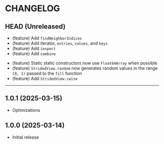 # CHANGELOG

## HEAD (Unreleased)

- (feature) Add `findNeighborIndices`
- (feature) Add iterator, `entries`, `values`, and `keys`
- (feature) Add `inspect`
- (feature) Add `combine`
* (feature) Static static constructors now use `Float64Array` when possible
* (feature) `StridedView.random` now generates random values in the range `[0, 1)` passed to the `fill` function
* (feature) Add `StridedView.cwise`

---

## 1.0.1 (2025-03-15)

- Optimizations

## 1.0.0 (2025-03-14)

- Initial release
